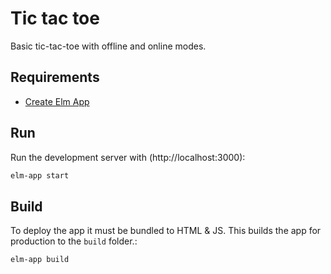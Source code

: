 # Tic tac toe

Basic tic-tac-toe with offline and online modes.

## Requirements
* [Create Elm App](https://github.com/halfzebra/create-elm-app)


## Run
Run the development server with (http://localhost:3000):
```sh
elm-app start
```


## Build
To deploy the app it must be bundled to HTML & JS. This builds the app for production to the `build` folder.:
```sh
elm-app build
```
